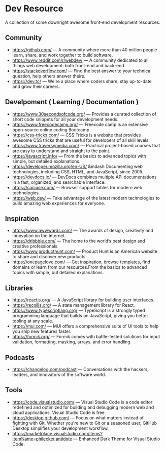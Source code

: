 # Dev Resource

A collection of some downright awesome front-end development resources.

## Community
- https://github.com/ &mdash; A community where more than 40 million people learn, share, and work together to build software.
- https://www.reddit.com/r/webdev/ &mdash; A community dedicated to all things web development: both front-end and back-end.
- https://stackoverflow.com/ &mdash; Find the best answer to your technical question, help others answer theirs.
- https://dev.to/ &mdash; We're a place where coders share, stay up-to-date and grow their careers.

## Develpoment ( Learning / Documentation )
- https://www.30secondsofcode.org/ &mdash; Provides a curated collection of short code snippets for all your development needs.
- https://www.freecodecamp.org/ &mdash; Freecode camp is an extensive open-source online coding Bootcamp.
- https://css-tricks.com/ &mdash; CSS Tricks is a website that provides awesome CSS tricks that are useful for developers of all skill levels.
- https://www.traversymedia.com/ &mdash; Practical project-based courses that are easy to understand and straight to the point.
- https://javascript.info/ &mdash; From the basics to advanced topics with simple, but detailed explanations.
- https://developer.mozilla.org/en-US/ &mdash Documenting web technologies, including CSS, HTML, and JavaScript, since 2005.
- https://devdocs.io/ &mdash; DevDocs combines multiple API documentations in a fast, organized, and searchable interface.
- https://caniuse.com/ &mdash; Browser support tables for modern web technologies.
- https://web.dev/ &mdash; Take advantage of the latest modern technologies to build amazing web experiences for everyone.

## Inspiration
- https://www.awwwards.com/ &mdash; The awards of design, creativity and innovation on the internet.
- https://dribbble.com/ &mdash; The home to the world’s best design and creative professionals.
- https://www.producthunt.com/ &mdash; Product Hunt is an American website to share and discover new products.
- https://onepagelove.com/ &mdash; Get inspiration, browse templates, find domains or learn from our resources.From the basics to advanced topics with simple, but detailed explanations.

## Libraries
- https://reactjs.org/ &mdash; A JavaScript library for building user interfaces.
- https://recoiljs.org/ &mdash; A state management library for React.
- https://www.typescriptlang.org/ &mdash; TypeScript is a strongly typed programming language that builds on JavaScript, giving you better tooling at any scale.
- https://mui.com/ &mdash; MUI offers a comprehensive suite of UI tools to help you ship new features faster.
- https://formik.org/ &mdash; Formik comes with battle-tested solutions for input validation, formatting, masking, arrays, and error handling.

## Podcasts
- https://changelog.com/podcast &mdash; Conversations with the hackers, leaders, and innovators of the software world.

## Tools
- https://code.visualstudio.com/ &mdash; Visual Studio Code is a code editor redefined and optimized for building and debugging modern web and cloud applications. Visual Studio Code is free.
- https://desktop.github.com/ &mdash; Focus on what matters instead of fighting with Git. Whether you're new to Git or a seasoned user, GitHub Desktop simplifies your development workflow.
- https://marketplace.visualstudio.com/items?itemName=philecker.antidote &mdash;  Enhanced Dark Theme for Visual Studio Code.
